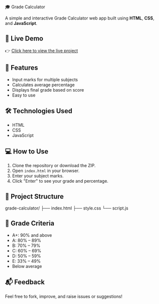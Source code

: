🎓 Grade Calculator

A simple and interactive Grade Calculator web app built using **HTML**, **CSS**, and **JavaScript**.

## 🔗 Live Demo

👉 [Click here to view the live project](https://manya10-sharma.github.io/Grade-calculator/)

## 🚀 Features

- Input marks for multiple subjects
- Calculates average percentage
- Displays final grade based on score
- Easy to use

## 🛠️ Technologies Used

- HTML
- CSS
- JavaScript

## 💻 How to Use

1. Clone the repository or download the ZIP.
2. Open `index.html` in your browser.
3. Enter your subject marks.
4. Click "Enter" to see your grade and percentage.

## 📁 Project Structure
grade-calculator/
├── index.html
├── style.css
└── script.js

## 📌 Grade Criteria

- A+: 90% and above  
- A: 80% – 89%  
- B: 70% – 79%  
- C: 60% – 69%  
- D: 50% – 59%
- E: 33% – 49%
- Below average

## 📬 Feedback

Feel free to fork, improve, and raise issues or suggestions!


